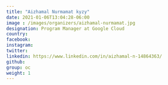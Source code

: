 ```yaml
---
title: "Aizhamal Nurmamat kyzy"
date: 2021-01-06T13:04:28-06:00
image : /images/organizers/aizhamal-nurmamat.jpg
designation: Program Manager at Google Cloud
country: 
facebook: 
instagram: 
twitter: 
linkedin: https://www.linkedin.com/in/aizhamal-n-14864363/
github: 
group: oc
weight: 1
---
```



